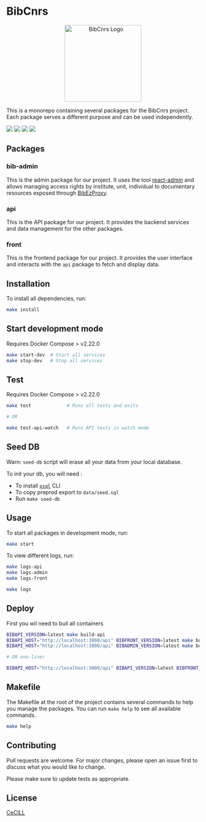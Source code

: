 # BibCnrs

<!-- BIB LOGO -->
<p align="center">
  <img src="
https://bib.cnrs.fr/wp-content/uploads/2018/04/bibcnrs-logo-visite.png" alt="BibCnrs Logo" width="200" />

This is a monorepo containing several packages for the BibCnrs project. Each package serves a different purpose and can be used independently.

<img src="https://img.shields.io/badge/TypeScript-007ACC?style=for-the-badge&logo=typescript&logoColor=white" />
<img src="https://img.shields.io/badge/Node.js-43853D?style=for-the-badge&logo=node.js&logoColor=white" />
<img src="https://img.shields.io/badge/Material--UI-0081CB?style=for-the-badge&logo=material-ui&logoColor=white" />
<img src="https://img.shields.io/badge/React-20232A?style=for-the-badge&logo=react&logoColor=61DAFB" />

## Packages

### bib-admin

This is the admin package for our project. It uses the tool [react-admin](https://github.com/marmelab/react-admin) and allows managing access rights by institute, unit, individual to documentary resources exposed through [BibEzProxy](https://github.com/BibCnrs/BibEzProxy).

### api

This is the API package for our project. It provides the backend services and data management for the other packages.

### front

This is the frontend package for our project. It provides the user interface and interacts with the `api` package to fetch and display data.

## Installation

To install all dependencies, run:

```sh
make install
```

## Start development mode

Requires Docker Compose > v2.22.0

```sh
make start-dev  # Start all services
make stop-dev   # Stop all services
```

## Test

Requires Docker Compose > v2.22.0

```sh
make test             # Runs all tests and exits

# OR

make test-api-watch   # Runs API tests in watch mode
```

## Seed DB

Warn: `seed-db` script will erase all your data from your local database.

To init your db, you will need :

- To install [`psql`](https://www.postgresql.org/download/) CLI
- To copy preprod export to `data/seed.sql`
- Run `make seed-db`

## Usage

To start all packages in development mode, run:

```sh
make start
```

To view different logs, run:

```sh
make logs-api
make logs-admin
make logs-front

make logs
```

## Deploy

First you wil need to buil all containers

```sh
BIBAPI_VERSION=latest make build-api
BIBAPI_HOST="http://localhost:3000/api" BIBFRONT_VERSION=latest make build-front
BIBAPI_HOST="http://localhost:3000/api" BIBADMIN_VERSION=latest make build-admin

# OR one-liner

BIBAPI_HOST="http://localhost:3000/api" BIBAPI_VERSION=latest BIBFRONT_VERSION=latest BIBADMIN_VERSION=latest make build

```

## Makefile

The Makefile at the root of the project contains several commands to help you manage the packages. You can run `make help` to see all available commands.

```sh
make help
```

## Contributing

Pull requests are welcome. For major changes, please open an issue first to discuss what you would like to change.

Please make sure to update tests as appropriate.

## License

[CeCILL](http://www.cecill.info)
